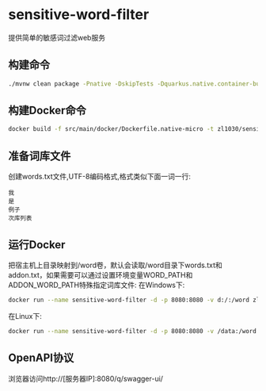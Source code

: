 # sensitive-word-filter

提供简单的敏感词过滤web服务

## 构建命令

```bash
./mvnw clean package -Pnative -DskipTests -Dquarkus.native.container-build=true -f pom.xml
```

## 构建Docker命令

```bash
docker build -f src/main/docker/Dockerfile.native-micro -t zl1030/sensitive-word-filter:0.6 .
```

## 准备词库文件

创建words.txt文件,UTF-8编码格式,格式类似下面一词一行:

```
我
是
例子
次库列表
```

## 运行Docker

把宿主机上目录映射到/word卷，默认会读取/word目录下words.txt和addon.txt，如果需要可以通过设置环境变量WORD_PATH和ADDON_WORD_PATH特殊指定词库文件:
在Windows下:

```bash
docker run --name sensitive-word-filter -d -p 8080:8080 -v d:/:/word zl1030/sensitive-word-filter
```

在Linux下:

```bash
docker run --name sensitive-word-filter -d -p 8080:8080 -v /data:/word zl1030/sensitive-word-filter
```

## OpenAPI协议
浏览器访问http://[服务器IP]:8080/q/swagger-ui/
